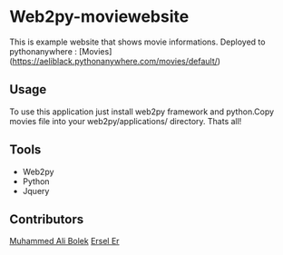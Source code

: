 # Web2py-moviewebsite

This is example website that shows movie informations.
Deployed to pythonanywhere : [Movies] (https://aeliblack.pythonanywhere.com/movies/default/)

## Usage
To use this application just install web2py framework and python.Copy movies file into your web2py/applications/ directory.
Thats all!

## Tools

* Web2py
* Python
* Jquery

## Contributors

[Muhammed Ali Bolek](https://github.com/alibolek)
[Ersel Er](https://github.com/erseler)
